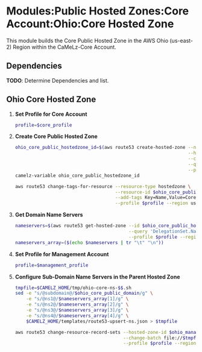 # Modules:Public Hosted Zones:Core Account:Ohio:Core Hosted Zone

This module builds the Core Public Hosted Zone in the AWS Ohio (us-east-2) Region within the
CaMeLz-Core Account.

## Dependencies

**TODO**: Determine Dependencies and list.

## Ohio Core Hosted Zone

1. **Set Profile for Core Account**

    ```bash
    profile=$core_profile
    ```

1. **Create Core Public Hosted Zone**

    ```bash
    ohio_core_public_hostedzone_id=$(aws route53 create-hosted-zone --name $ohio_core_public_domain \
                                                                    --hosted-zone-config Comment="Public Zone for $ohio_core_public_domain",PrivateZone=false \
                                                                    --caller-reference $(date +%s) \
                                                                    --query 'HostedZone.Id' \
                                                                    --profile $profile --region us-east-1 --output text | cut -f3 -d /)
    camelz-variable ohio_core_public_hostedzone_id

    aws route53 change-tags-for-resource --resource-type hostedzone \
                                         --resource-id $ohio_core_public_hostedzone_id \
                                         --add-tags Key=Name,Value=Core-PublicHostedZone Key=Company,Value=CaMeLz Key=Environment,Value=Core \
                                         --profile $profile --region us-east-1 --output text
    ```

1. **Get Domain Name Servers**

    ```bash
    nameservers=$(aws route53 get-hosted-zone --id $ohio_core_public_hostedzone_id \
                                              --query 'DelegationSet.NameServers' \
                                              --profile $profile --region us-east-1 --output text)
    nameservers_array=($(echo $nameservers | tr "\t" "\n"))
    ```


1. **Set Profile for Management Account**

    ```bash
    profile=$management_profile
    ```

1. **Configure Sub-Domain Name Servers in the Parent Hosted Zone**

    ```bash
    tmpfile=$CAMELZ_HOME/tmp/ohio-core-ns-$$.sh
    sed -e "s/@subdomain@/$ohio_core_public_domain/g" \
        -e "s/@ns1@/$nameservers_array[1]/g" \
        -e "s/@ns2@/$nameservers_array[2]/g" \
        -e "s/@ns3@/$nameservers_array[3]/g" \
        -e "s/@ns4@/$nameservers_array[4]/g" \
        $CAMELZ_HOME/templates/route53-upsert-ns.json > $tmpfile

    aws route53 change-resource-record-sets --hosted-zone-id $ohio_management_public_hostedzone_id \
                                            --change-batch file://$tmpfile \
                                            --profile $profile --region us-east-1 --output text
    ```
